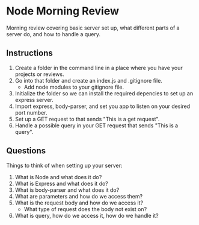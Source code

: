 # Node Morning Review
Morning review covering basic server set up, what different parts of a server do, and how to handle a query.
## Instructions
1. Create a folder in the command line in a place where you have your projects or reviews.
2. Go into that folder and create an index.js and .gitignore file.
	- Add node modules to your gitignore file.
4. Initialize the folder so we can install the required depencies to set up an express server.
5. Import express, body-parser, and set you app to listen on your desired port number.
6. Set up a GET request to that sends "This is a get request". 
7. Handle a possible query in your GET request that sends "This is a query".
## Questions
Things to think of when setting up your server:

1. What is Node and what does it do?
2. What is Express and what does it do?
3. What is body-parser and what does it do?
4. What are parameters and how do we access them?
5. What is the request body and how do we access it?
	- What type of request does the body not exist on?
7. What is query, how do we access it, how do we handle it?